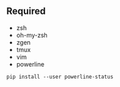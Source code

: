 ## Required
* zsh
* oh-my-zsh
* zgen
* tmux
* vim
* powerline
 
``` pip install --user powerline-status ```
